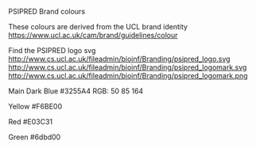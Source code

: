 PSIPRED Brand colours

These colours are derived from the UCL brand identity
https://www.ucl.ac.uk/cam/brand/guidelines/colour

Find the PSIPRED logo svg
http://www.cs.ucl.ac.uk/fileadmin/bioinf/Branding/psipred_logo.svg
http://www.cs.ucl.ac.uk/fileadmin/bioinf/Branding/psipred_logomark.svg
http://www.cs.ucl.ac.uk/fileadmin/bioinf/Branding/psipred_logomark.png

Main Dark Blue
#3255A4
RGB: 50 85 164

Yellow
#F6BE00

Red
#E03C31

Green
#6dbd00
